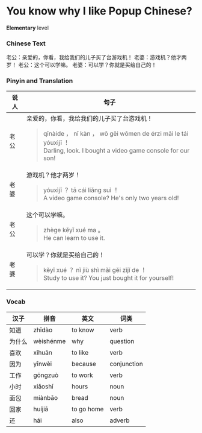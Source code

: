 # You know why I like Popup Chinese?
**Elementary** level
### Chinese Text
老公：亲爱的，你看，我给我们的儿子买了台游戏机！
老婆：游戏机？他才两岁！
老公：这个可以学嘛。
老婆：可以学？你就是买给自己的！

### Pinyin and Translation
|说人|句子|
|----|----|
|老公|亲爱的，你看，我给我们的儿子买了台游戏机！<blockquote>qīnàide ， nǐ kàn ， wǒ gěi wǒmen de érzi mǎi le tái yóuxìjī ！<br />Darling, look. I bought a video game console for our son!</blockquote>|
|老婆|游戏机？他才两岁！<blockquote>yóuxìjī ？ tā cái liǎng suì ！<br />A video game console? He's only two years old!</blockquote>|
|老公|这个可以学嘛。<blockquote>zhège kěyǐ xué ma 。<br />He can learn to use it.</blockquote>|
|老婆|可以学？你就是买给自己的！<blockquote>kěyǐ xué ？ nǐ jiù shì mǎi gěi zìjǐ de ！<br />Study to use it? You just bought it for yourself!</blockquote>|
### Vocab
|汉子|拼音|英文|词类|
|----|----|----|----|
|知道|zhīdào|to know|verb|
|为什么|wèishénme|why|question|
|喜欢|xǐhuān|to like|verb|
|因为|yīnwèi|because|conjunction|
|工作|gōngzuò|to work|verb|
|小时|xiǎoshí|hours|noun|
|面包|miànbāo|bread|noun|
|回家|huíjiā|to go home|verb|
|还|hái|also|adverb|